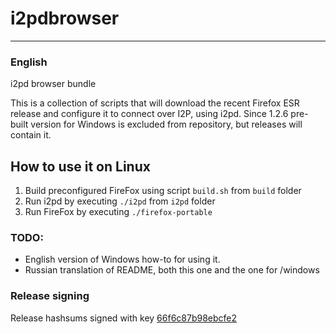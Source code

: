 # i2pdbrowser
--------
### English
i2pd browser bundle

This is a collection of scripts that will download the recent Firefox ESR release and configure it to connect over I2P, using i2pd.
Since 1.2.6 pre-built version for Windows is excluded from repository, but releases will contain it.

## How to use it on Linux

1. Build preconfigured FireFox using script `build.sh` from `build` folder
2. Run i2pd by executing `./i2pd` from `i2pd` folder
3. Run FireFox by executing `./firefox-portable`

### TODO:
* English version of Windows how-to for using it.
* Russian translation of README, both this one and the one for /windows

### Release signing
Release hashsums signed with key [66f6c87b98ebcfe2](http://keyserver.ubuntu.com/pks/lookup?op=vindex&search=0x66F6C87B98EBCFE2)
